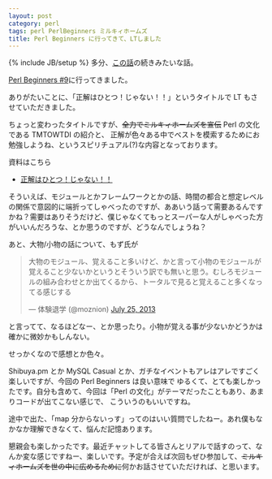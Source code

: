 ```yaml
---
layout: post
category: perl
tags: perl PerlBeginners ミルキィホームズ
title: Perl Beginners に行ってきて、LTしました
---
```

{% include JB/setup %}
多分、[この話](/perl/2013/07/04/perl-beginners)の続きみたいな話。

[Perl Beginners #9](http://atnd.org/events/41117)に行ってきました。

ありがたいことに、「正解はひとつ！じゃない！！」というタイトルで LT もさせていただきました。

ちょっと変わったタイトルですが、<del>全力でミルキィホームズを宣伝</del> Perl の文化である TMTOWTDI の紹介と、
正解が色々ある中でベストを模索するためにお勉強しようね、というスピリチュアル(?)な内容となっております。

資料はこちら

+ [正解はひとつ！じゃない！！](/slides/pb/2013-07-25-seikai/index.html)

そういえば、モジュールとかフレームワークとかの話、時間の都合と想定レベルの関係で意図的に端折ってしゃべったのですが、ああいう話って需要あるんですかね？需要はありそうだけど、僕じゃなくてもっとスーパーな人がしゃべった方がいいんだろうな、とか思うのですが、どうなんでしょうね？

あと、大物/小物の話について、もず氏が
<blockquote class="twitter-tweet"><p>大物のモジュール、覚えること多いけど、かと言って小物のモジュールが覚えること少ないかというとそういう訳でも無いと思う。むしろモジュールの組み合わせとか出てくるから、トータルで見ると覚えること多くなってる感じする</p>&mdash; 体験退学 (@moznion) <a href="https://twitter.com/moznion/statuses/360360603832946689">July 25, 2013</a></blockquote>
<script async src="//platform.twitter.com/widgets.js" charset="utf-8"></script>
と言ってて、なるほどなー、とか思ったり。小物が覚える事が少ないかどうかは確かに微妙かもしんない。

せっかくなので感想とか色々。

Shibuya.pm とか MySQL Casual とか、ガチなイベントもアレはアレですごく楽しいですが、今回の Perl Beginners は良い意味で
ゆるくて、とても楽しかったです。自分も含めて、今回は「Perl の文化」がテーマだったこともあり、あまりコードが出てこない感じで、
こういうのもいいですね。

途中で出た、「map 分からないっす」ってのはいい質問でしたねー。あれ僕もなかなか理解できなくて、悩んだ記憶あります。

懇親会も楽しかったです。最近チャットしてる皆さんとリアルで話すのって、なんか変な感じですねー、楽しいです。予定が合えば次回もぜひ参加して、<del>ミルキィホームズを世の中に広めるために</del>何かお話させていただければ、と思います。

